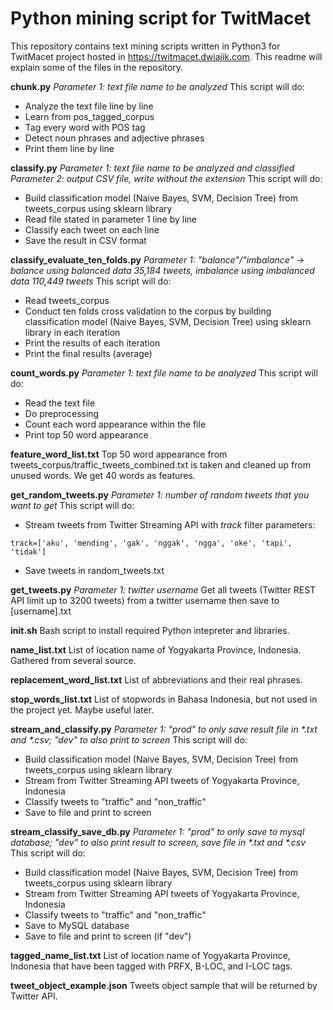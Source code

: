 # Python mining script for TwitMacet
This repository contains text mining scripts written in Python3 for TwitMacet project hosted in https://twitmacet.dwiajik.com. This readme will explain some of the files in the repository.


**chunk.py**
*Parameter 1: text file name to be analyzed*
This script will do:
- Analyze the text file line by line
- Learn from pos\_tagged\_corpus
- Tag every word with POS tag
- Detect noun phrases and adjective phrases
- Print them line by line

**classify.py**
*Parameter 1: text file name to be analyzed and classified*
*Parameter 2: output CSV file, write without the extension*
This script will do:
- Build classification model (Naive Bayes, SVM, Decision Tree) from tweets_corpus using sklearn library
- Read file stated in parameter 1 line by line
- Classify each tweet on each line
- Save the result in CSV format

**classify\_evaluate\_ten\_folds.py**
*Parameter 1: "balance"/"imbalance" -> balance using balanced data 35,184 tweets, imbalance using imbalanced data 110,449 tweets*
This script will do:
- Read tweets_corpus
- Conduct ten folds cross validation to the corpus by building classification model (Naive Bayes, SVM, Decision Tree) using sklearn library in each iteration
- Print the results of each iteration
- Print the final results (average)

**count\_words.py**
*Parameter 1: text file name to be analyzed*
This script will do:
- Read the text file
- Do preprocessing
- Count each word appearance within the file
- Print top 50 word appearance

**feature\_word\_list.txt**
Top 50 word appearance from tweets\_corpus/traffic\_tweets\_combined.txt is taken and cleaned up from unused words. We get 40 words as features.

**get\_random\_tweets.py**
*Parameter 1: number of random tweets that you want to get*
This script will do:
- Stream tweets from Twitter Streaming API with *track* filter parameters: 
```
track=['aku', 'mending', 'gak', 'nggak', 'ngga', 'oke', 'tapi', 'tidak']
```
- Save tweets in random\_tweets.txt

**get\_tweets.py**
*Parameter 1: twitter username*
Get all tweets (Twitter REST API limit up to 3200 tweets) from a twitter username then save to \[username\].txt

**init.sh**
Bash script to install required Python intepreter and libraries.

**name\_list.txt**
List of location name of Yogyakarta Province, Indonesia. Gathered from several source.

**replacement_word\_list.txt**
List of abbreviations and their real phrases.

**stop\_words_list.txt**
List of stopwords in Bahasa Indonesia, but not used in the project yet. Maybe useful later.

**stream\_and\_classify.py**
*Parameter 1: "prod" to only save result file in \*.txt and \*.csv; "dev" to also print to screen*
This script will do:
- Build classification model (Naive Bayes, SVM, Decision Tree) from tweets_corpus using sklearn library
- Stream from Twitter Streaming API tweets of Yogyakarta Province, Indonesia
- Classify tweets to "traffic" and "non_traffic"
- Save to file and print to screen

**stream\_classify\_save\_db.py**
*Parameter 1: "prod" to only save to mysql database; "dev" to also print result to screen, save file in \*.txt and \*.csv*
This script will do:
- Build classification model (Naive Bayes, SVM, Decision Tree) from tweets_corpus using sklearn library
- Stream from Twitter Streaming API tweets of Yogyakarta Province, Indonesia
- Classify tweets to "traffic" and "non_traffic"
- Save to MySQL database
- Save to file and print to screen (if "dev")

**tagged\_name\_list.txt**
List of location name of Yogyakarta Province, Indonesia that have been tagged with PRFX, B-LOC, and I-LOC tags.

**tweet\_object\_example.json**
Tweets object sample that will be returned by Twitter API.
